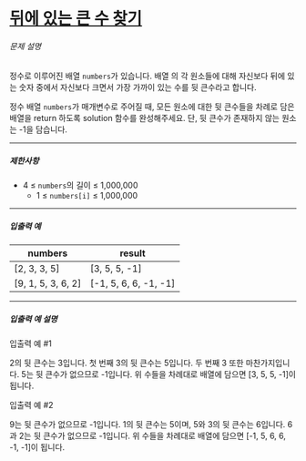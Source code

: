 # [뒤에 있는 큰 수 찾기](https://school.programmers.co.kr/learn/courses/30/lessons/154539)


###### 문제 설명


정수로 이루어진 배열 `numbers`가 있습니다. 배열 의 각 원소들에 대해 자신보다 뒤에 있는 숫자 중에서 자신보다 크면서 가장 가까이 있는 수를 뒷 큰수라고 합니다.  

정수 배열 `numbers`가 매개변수로 주어질 때, 모든 원소에 대한 뒷 큰수들을 차례로 담은 배열을 return 하도록 solution 함수를 완성해주세요. 단, 뒷 큰수가 존재하지 않는 원소는 \-1을 담습니다.




---


##### 제한사항


* 4 ≤ `numbers`의 길이 ≤ 1,000,000
	+ 1 ≤ `numbers[i]` ≤ 1,000,000




---


##### 입출력 예




| numbers | result |
| --- | --- |
| \[2, 3, 3, 5] | \[3, 5, 5, \-1] |
| \[9, 1, 5, 3, 6, 2] | \[\-1, 5, 6, 6, \-1, \-1] |




---


##### 입출력 예 설명


입출력 예 \#1  

2의 뒷 큰수는 3입니다. 첫 번째 3의 뒷 큰수는 5입니다. 두 번째 3 또한 마찬가지입니다. 5는 뒷 큰수가 없으므로 \-1입니다. 위 수들을 차례대로 배열에 담으면 \[3, 5, 5, \-1]이 됩니다.


입출력 예 \#2  

9는 뒷 큰수가 없으므로 \-1입니다. 1의 뒷 큰수는 5이며, 5와 3의 뒷 큰수는 6입니다. 6과 2는 뒷 큰수가 없으므로 \-1입니다. 위 수들을 차례대로 배열에 담으면 \[\-1, 5, 6, 6, \-1, \-1]이 됩니다.



